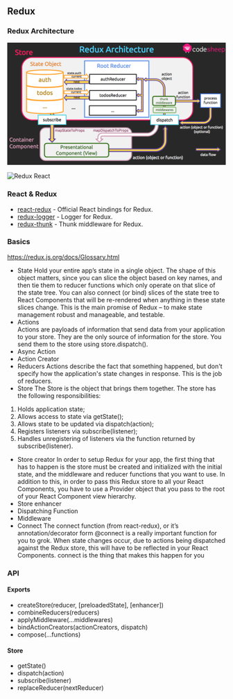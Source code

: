 ## Redux    

### Redux Architecture  
![Redux Architecture](https://raw.githubusercontent.com/LarngearTech/codesheep.io/master/pages/2017-01-06-redux-architecture/redux_architecture.png)


![Redux React](http://react-native-workshop.surge.sh/static/media/redux.1b06b588.png)

### React & Redux   
* [react-redux](https://github.com/reactjs/react-redux) - Official React bindings for Redux.
* [redux-logger](https://github.com/evgenyrodionov/redux-logger) - Logger for Redux.
* [redux-thunk](https://github.com/gaearon/redux-thunk) - Thunk middleware for Redux.


### Basics   

https://redux.js.org/docs/Glossary.html 
* State 
Hold your entire app’s state in a single object. The shape of this object matters, since you can slice the object based on key names, and then tie them to reducer functions which only operate on that slice of the state tree. You can also connect (or bind) slices of the state tree to React Components that will be re-rendered when anything in these state slices change. This is the main promise of Redux – to make state management robust and manageable, and testable. 
* Actions  
Actions are payloads of information that send data from your application to your store. They are the only source of information for the store. You send them to the store using store.dispatch().
* Async Action  
* Action Creator  
* Reducers 
Actions describe the fact that something happened, but don't specify how the application's state changes in response. This is the job of reducers.
* Store 
The Store is the object that brings them together. The store has the following responsibilities:    
1. Holds application state;
2. Allows access to state via getState();
3. Allows state to be updated via dispatch(action);
4. Registers listeners via subscribe(listener);
5. Handles unregistering of listeners via the function returned by subscribe(listener).
* Store creator 
In order to setup Redux for your app, the first thing that has to happen is the store must be created and initialized with the initial state, and the middleware and reducer functions that you want to use. In addition to this, in order to pass this Redux store to all your React Components, you have to use a Provider object that you pass to the root of your React Component view hierarchy.
* Store enhancer    
* Dispatching Function  
* Middleware    
* Connect 
The connect function (from react-redux), or it’s annotation/decorator form @connect is a really important function for you to grok. When state changes occur, due to actions being dispatched against the Redux store, this will have to be reflected in your React Components. connect is the thing that makes this happen for you 


### API 
#### Exports  
* createStore(reducer, [preloadedState], [enhancer])
* combineReducers(reducers)
* applyMiddleware(...middlewares)
* bindActionCreators(actionCreators, dispatch)
* compose(...functions)

#### Store  
* getState()
* dispatch(action)
* subscribe(listener)
* replaceReducer(nextReducer)